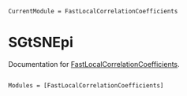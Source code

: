 ```@meta
CurrentModule = FastLocalCorrelationCoefficients
```

# SGtSNEpi

Documentation for [FastLocalCorrelationCoefficients](https://github.com/pitsianis/FastLocalCorrelationCoefficients.jl).

```@index
```

```@autodocs
Modules = [FastLocalCorrelationCoefficients]
```
